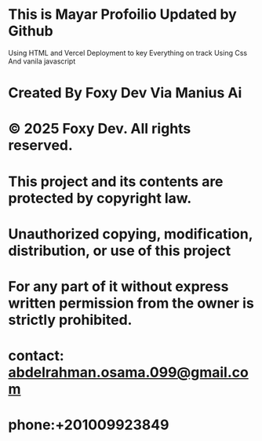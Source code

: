 # This is Mayar Profoilio Updated by Github 
Using HTML and Vercel Deployment to key Everything on track 
Using Css And vanila javascript


# Created By Foxy Dev Via Manius Ai 

# © 2025 Foxy Dev. All rights reserved.

# This project and its contents are protected by copyright law. 
# Unauthorized copying, modification, distribution, or use of this project 
# For any part of it without express written permission from the owner is strictly prohibited.


# contact: abdelrahman.osama.099@gmail.com
# phone:+201009923849


